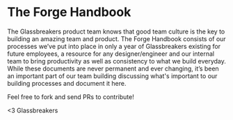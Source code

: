 # The Forge Handbook

The Glassbreakers product team knows that good team culture is the key to building an amazing team and product.  The Forge Handbook consists of our processes we’ve put into place in only a year of Glassbreakers existing for future employees, a resource for any designer/engineer and our internal team to bring productivity as well as consistency to what we build everyday.  While these documents are never permanent and ever changing, it’s been an important part of our team building discussing what's important to our building processes and document it here.

Feel free to fork and send PRs to contribute!

<3 Glassbreakers
